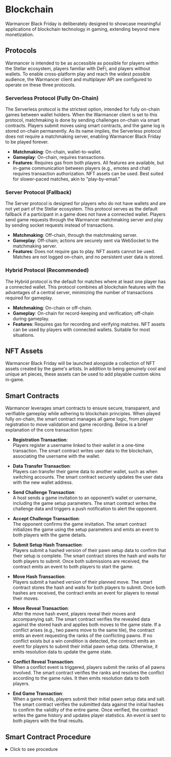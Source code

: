 # Blockchain

Warmancer Black Friday is deliberately designed to showcase meaningful applications of blockchain technology in gaming, extending beyond mere monetization.


## Protocols

Warmancer is intended to be as accessible as possible for players within the Stellar ecosystem, players familiar with DeFi, and players without wallets. To enable cross-platform play and reach the widest possible audience, the Warmancer client and multiplayer API are configured to operate on these three protocols.

### Serverless Protocol (Fully On-Chain)
The Serverless protocol is the strictest option, intended for fully on-chain games between wallet holders. When the Warmancer client is set to this protocol, matchmaking is done by sending challenges on-chain via smart contracts. Players submit moves using smart contracts, and the game log is stored on-chain permanently. As its name implies, the Serverless protocol does not require a matchmaking server, enabling Warmancer Black Friday to be played forever.

- **Matchmaking**: On-chain, wallet-to-wallet.
- **Gameplay**: On-chain, requires transactions.
- **Features**: Requires gas from both players. All features are available, but in-game communication between players (e.g., emotes and chat) requires transaction authorization. NFT assets can be used. Best suited for slower-paced matches, akin to "play-by-email."

### Server Protocol (Fallback)
The Server protocol is designed for players who do not have wallets and are not yet part of the Stellar ecosystem. This protocol serves as the default fallback if a participant in a game does not have a connected wallet. Players send game requests through the Warmancer matchmaking server and play by sending socket requests instead of transactions.

- **Matchmaking**: Off-chain, through the matchmaking server.
- **Gameplay**: Off-chain; actions are securely sent via WebSocket to the matchmaking server.
- **Features**: Does not require gas to play. NFT assets cannot be used. Matches are not logged on-chain, and no persistent user data is stored.

### Hybrid Protocol (Recommended)
The Hybrid protocol is the default for matches where at least one player has a connected wallet. This protocol combines all blockchain features with the advantages of a central server, minimizing the number of transactions required for gameplay.

- **Matchmaking**: On-chain or off-chain.
- **Gameplay**: On-chain for record-keeping and verification; off-chain during gameplay.
- **Features**: Requires gas for recording and verifying matches. NFT assets can be used by players with connected wallets. Suitable for most situations.

## NFT Assets
Warmancer Black Friday will be launched alongside a collection of NFT assets created by the game's artists. In addition to being genuinely cool and unique art pieces, these assets can be used to add playable custom skins in-game.


## Smart Contracts

Warmancer leverages smart contracts to ensure secure, transparent, and verifiable gameplay while adhering to blockchain principles. When played fully on-chain, the smart contract manages all game logic, from player registration to move validation and game recording. Below is a brief explanation of the core transaction types:

- **Registration Transaction**:  
  Players register a username linked to their wallet in a one-time transaction. The smart contract writes user data to the blockchain, associating the username with the wallet.

- **Data Transfer Transaction**:  
  Players can transfer their game data to another wallet, such as when switching accounts. The smart contract securely updates the user data with the new wallet address.

- **Send Challenge Transaction**:  
  A host sends a game invitation to an opponent’s wallet or username, including the game setup parameters. The smart contract writes the challenge data and triggers a push notification to alert the opponent.

- **Accept Challenge Transaction**:  
  The opponent confirms the game invitation. The smart contract initializes the game using the setup parameters and emits an event to both players with the game details.

- **Submit Setup Hash Transaction**:  
  Players submit a hashed version of their pawn setup data to confirm that their setup is complete. The smart contract stores the hash and waits for both players to submit. Once both submissions are received, the contract emits an event to both players to start the game.

- **Move Hash Transaction**:  
  Players submit a hashed version of their planned move. The smart contract stores the hash and waits for both players to submit. Once both hashes are received, the contract emits an event for players to reveal their moves.

- **Move Reveal Transaction**:  
  After the move hash event, players reveal their moves and accompanying salt. The smart contract verifies the revealed data against the stored hash and applies both moves to the game state. If a conflict arises (e.g., two pawns move to the same tile), the contract emits an event requesting the ranks of the conflicting pawns. If no conflict exists but a win condition is detected, the contract emits an event for players to submit their initial pawn setup data. Otherwise, it emits resolution data to update the game state.

- **Conflict Reveal Transaction**:  
  When a conflict event is triggered, players submit the ranks of all pawns involved. The smart contract verifies the ranks and resolves the conflict according to the game rules. It then emits resolution data to both players.

- **End Game Transaction**:  
  When a game ends, players submit their initial pawn setup data and salt. The smart contract verifies the submitted data against the initial hashes to confirm the validity of the entire game. Once verified, the contract writes the game history and updates player statistics. An event is sent to both players with the final results.


## Smart Contract Procedure
<details>
<summary> Click to see procedure </summary>

```
	Register tx:
		User registers a username to their wallet as a one time tx
		Contract writes user data
	Transfer tx:
		User transfers data to another wallet
		Contract writes new user data
	Send challenge tx:
		Host sends a invite to opponent wallet or username containing game setup parameters
		Contract writes challenge
		Opponent is alerted via push notification
	Accept challenge tx:
		Opponent sends a confirmation message
		Contract starts game from setup parameters 
		Contract sends event to both players containing game setup parameters
	Submit setup hash tx:
		Player submits hash of their pawn setup data confirming that they are done placing pawns
		Contract writes hash
		Contract waits for both players to submit
		Contract sends event to both players to start game
	Move hash tx:
		Player submits hash of their move
		Contract writes hash
		Contract waits for both players to submit
		Contract sends event to both players to reveal moves
	Move reveal tx:
		On move hash event, Player submits move + salt
		Contract waits for both players to submit
		Contract checks hash and applies both moves
		If conflict, Contract sends event to both players to submit ranks of pawns involved
		Else if game end, Contract sends event to both players to submit initial pawn setup data
		Else Contract sends event to both players with resolution data
	Conflict reveal tx:
		On conflict event, Player submits ranks for all pawns involved
		Contract waits for both players to submit
		Contract sends event to both players with resolution data
	End game tx:
		On game end event, Player submits initial pawn data setup + salt
		Contract waits for both players to submit
		Contract checks hash and verifies entire game
		Contract writes game history and player history
		Client sends event to both players
```
</details>